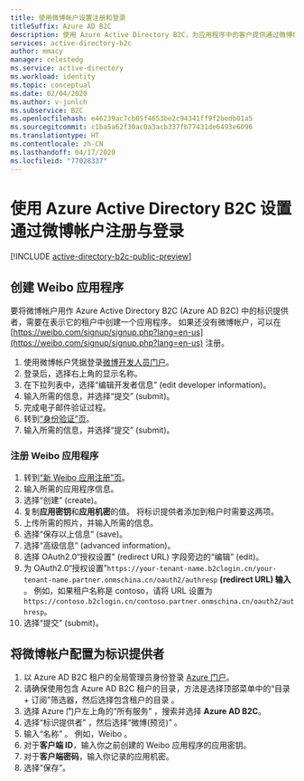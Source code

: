```yaml
---
title: 使用微博帐户设置注册和登录
titleSuffix: Azure AD B2C
description: 使用 Azure Active Directory B2C，为应用程序中的客户提供通过微博帐户注册与登录的功能。
services: active-directory-b2c
author: mmacy
manager: celestedg
ms.service: active-directory
ms.workload: identity
ms.topic: conceptual
ms.date: 02/04/2020
ms.author: v-junlch
ms.subservice: B2C
ms.openlocfilehash: e46239ac7cb05f4653be2c94341ff9f2bedb01a5
ms.sourcegitcommit: c1ba5a62f30ac0a3acb337fb77431de6493e6096
ms.translationtype: HT
ms.contentlocale: zh-CN
ms.lasthandoff: 04/17/2020
ms.locfileid: "77028337"
---
```

# <a name="set-up-sign-up-and-sign-in-with-a-weibo-account-using-azure-active-directory-b2c"></a>使用 Azure Active Directory B2C 设置通过微博帐户注册与登录

[!INCLUDE [active-directory-b2c-public-preview](../../includes/active-directory-b2c-public-preview.md)]

## <a name="create-a-weibo-application"></a>创建 Weibo 应用程序

要将微博帐户用作 Azure Active Directory B2C (Azure AD B2C) 中的标识提供者，需要在表示它的租户中创建一个应用程序。 如果还没有微博帐户，可以在 [https://weibo.com/signup/signup.php?lang=en-us](https://weibo.com/signup/signup.php?lang=en-us) 注册。

1. 使用微博帐户凭据登录[微博开发人员门户](https://open.weibo.com/)。
1. 登录后，选择右上角的显示名称。
1. 在下拉列表中，选择“编辑开发者信息”  (edit developer information)。
1. 输入所需的信息，并选择“提交”  (submit)。
1. 完成电子邮件验证过程。
1. 转到[“身份验证”页](https://open.weibo.com/developers/identity/edit)。
1. 输入所需的信息，并选择“提交”  (submit)。

### <a name="register-a-weibo-application"></a>注册 Weibo 应用程序

1. 转到[“新 Weibo 应用注册”页](https://open.weibo.com/apps/new)。
1. 输入所需的应用程序信息。
1. 选择“创建”  (create)。
1. 复制**应用密钥**和**应用机密**的值。 将标识提供者添加到租户时需要这两项。
1. 上传所需的照片，并输入所需的信息。
1. 选择“保存以上信息”  (save)。
1. 选择“高级信息”  (advanced information)。
1. 选择 OAuth2.0“授权设置”  (redirect URL) 字段旁边的“编辑”  (edit)。
1. 为 OAuth2.0“授权设置”`https://your-tenant-name.b2clogin.cn/your-tenant-name.partner.onmschina.cn/oauth2/authresp` **(redirect URL) 输入** 。 例如，如果租户名称是 contoso，请将 URL 设置为 `https://contoso.b2clogin.cn/contoso.partner.onmschina.cn/oauth2/authresp`。
1. 选择“提交”  (submit)。

## <a name="configure-a-weibo-account-as-an-identity-provider"></a>将微博帐户配置为标识提供者

1. 以 Azure AD B2C 租户的全局管理员身份登录 [Azure 门户](https://portal.azure.cn/)。
1. 请确保使用包含 Azure AD B2C 租户的目录，方法是选择顶部菜单中的“目录 + 订阅”筛选器，然后选择包含租户的目录  。
1. 选择 Azure 门户左上角的“所有服务”  ，搜索并选择 **Azure AD B2C**。
1. 选择“标识提供者”  ，然后选择“微博(预览)”  。
1. 输入“名称”  。 例如，Weibo  。
1. 对于**客户端 ID**，输入你之前创建的 Weibo 应用程序的应用密钥。
1. 对于**客户端密码**，输入你记录的应用机密。
1. 选择“保存”。 


